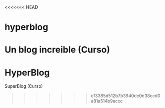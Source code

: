 <<<<<<< HEAD
# hyperblog
Un blog increible (Curso)
=======
# HyperBlog
SuperBlog (Curso)
>>>>>>> cf3385d512b7b3940dc0d38ccd0a81a514b9eccc
